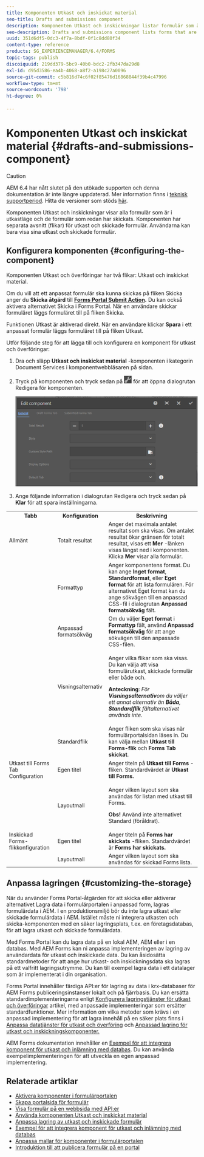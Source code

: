 ```yaml
---
title: Komponenten Utkast och inskickat material
seo-title: Drafts and submissions component
description: Komponenten Utkast och inskickningar listar formulär som är i utkastläge och som redan har skickats. Du kan anpassa komponentens utseende och stil.
seo-description: Drafts and submissions component lists forms that are in the draft state and are already submitted. You can customize appearance and style of the component.
uuid: 351d6df5-0dc3-4f7a-8bdf-0f1c8dd80f34
content-type: reference
products: SG_EXPERIENCEMANAGER/6.4/FORMS
topic-tags: publish
discoiquuid: 219dd379-5bc9-40b0-bdc2-2fb347da29d8
exl-id: d95d3586-ea4b-4068-a8f2-a198c27a0096
source-git-commit: c5b816d74c6f02f85476d16868844f39b4c47996
workflow-type: tm+mt
source-wordcount: '798'
ht-degree: 0%

---
```


# Komponenten Utkast och inskickat material {#drafts-and-submissions-component}

>[!CAUTION]
>
>AEM 6.4 har nått slutet på den utökade supporten och denna dokumentation är inte längre uppdaterad. Mer information finns i [teknisk supportperiod](https://helpx.adobe.com/support/programs/eol-matrix.html). Hitta de versioner som stöds [här](https://experienceleague.adobe.com/docs/).

Komponenten Utkast och inskickningar visar alla formulär som är i utkastläge och de formulär som redan har skickats. Komponenten har separata avsnitt (flikar) för utkast och skickade formulär. Användarna kan bara visa sina utkast och skickade formulär.

## Konfigurera komponenten {#configuring-the-component}

Komponenten Utkast och överföringar har två flikar: Utkast och inskickat material.

Om du vill att ett anpassat formulär ska kunna skickas på fliken Skicka anger du **Skicka åtgärd** till **[Forms Portal Submit Action](/help/forms/using/configuring-submit-actions.md).** Du kan också aktivera alternativet Skicka i Forms Portal. När en användare skickar formuläret läggs formuläret till på fliken Skicka.

Funktionen Utkast är aktiverad direkt. När en användare klickar **Spara** i ett anpassat formulär läggs formuläret till på fliken Utkast.

Utför följande steg för att lägga till och konfigurera en komponent för utkast och överföringar:

1. Dra och släpp **Utkast och inskickat material** -komponenten i kategorin Document Services i komponentwebbläsaren på sidan.
1. Tryck på komponenten och tryck sedan på ![settings_icon](assets/settings_icon.png) för att öppna dialogrutan Redigera för komponenten.

   ![Komponenten Utkast och inskickning](assets/drafts-submissions-edit.png)

1. Ange följande information i dialogrutan Redigera och tryck sedan på **Klar** för att spara inställningarna.

<table>
 <tbody>
  <tr>
   <th>Tabb</th>
   <th>Konfiguration</th>
   <th>Beskrivning</th>
  </tr>
  <tr>
   <td>Allmänt</td>
   <td>Totalt resultat</td>
   <td>Anger det maximala antalet resultat som ska visas. Om antalet resultat ökar gränsen för totalt resultat, visas ett <strong>Mer </strong>-länken visas längst ned i komponenten. Klicka <strong>Mer </strong>visar alla formulär. </td>
  </tr>
  <tr>
   <td> </td>
   <td>Formattyp</td>
   <td>Anger komponentens format. Du kan ange <strong>Inget format</strong>, <strong>Standardformat</strong>, eller <strong>Eget format</strong> för att lista formulären. För alternativet Eget format kan du ange sökvägen till en anpassad CSS-fil i dialogrutan <strong>Anpassad formatsökväg </strong>fält<strong>.</strong></td>
  </tr>
  <tr>
   <td> </td>
   <td>Anpassad formatsökväg</td>
   <td>Om du väljer <strong>Eget format</strong> i <strong>Formattyp</strong> fält, använd <strong>Anpassad formatsökväg</strong> för att ange sökvägen till den anpassade CSS-filen. </td>
  </tr>
  <tr>
   <td> </td>
   <td>Visningsalternativ</td>
   <td><p>Anger vilka flikar som ska visas. Du kan välja att visa formulärutkast, skickade formulär eller både och. </p> <p><strong>Anteckning</strong>:<em> För <strong>Visningsalternativ</strong>om du väljer ett annat alternativ än <strong>Båda</strong>, <strong>Standardflik</strong> fältalternativet används inte.</em></p> </td>
  </tr>
  <tr>
   <td> </td>
   <td>Standardflik</td>
   <td>Anger fliken som ska visas när formulärportalsidan läses in. Du kan välja mellan <strong>Utkast till Forms-flik</strong> och <strong>Forms Tab skickat</strong>.</td>
  </tr>
  <tr>
   <td>Utkast till Forms Tab Configuration</td>
   <td>Egen titel</td>
   <td>Anger titeln på <strong>Utkast till Forms</strong> -fliken. Standardvärdet är <strong>Utkast till Forms.</strong></td>
  </tr>
  <tr>
   <td> </td>
   <td>Layoutmall</td>
   <td><p>Anger vilken layout som ska användas för listan med utkast till Forms.</p> <p><strong>Obs!</strong> Använd inte alternativet Standard (föråldrat).<br /> </p> </td>
  </tr>
  <tr>
   <td>Inskickad Forms-flikkonfiguration</td>
   <td>Egen titel </td>
   <td>Anger titeln på <strong>Forms har skickats </strong>-fliken. Standardvärdet är <strong>Forms har skickats.</strong></td>
  </tr>
  <tr>
   <td> </td>
   <td>Layoutmall</td>
   <td>Anger vilken layout som ska användas för skickad Forms<strong> </strong>lista. </td>
  </tr>
 </tbody>
</table>

## Anpassa lagringen {#customizing-the-storage}

När du använder Forms Portal-åtgärden för att skicka eller aktiverar alternativet Lagra data i formulärportalen i anpassad form, lagras formulärdata i AEM. I en produktionsmiljö bör du inte lagra utkast eller skickade formulärdata i AEM. Istället måste ni integrera utkasten och skicka-komponenten med en säker lagringsplats, t.ex. en företagsdatabas, för att lagra utkast och skickade formulärdata.

Med Forms Portal kan du lagra data på en lokal AEM, AEM eller i en databas. Med AEM Forms kan ni anpassa implementeringen av lagring av användardata för utkast och inskickade data. Du kan åsidosätta standardmetoder för att ange hur utkast- och inskickningsdata ska lagras på ett valfritt lagringsutrymme. Du kan till exempel lagra data i ett datalager som är implementerat i din organisation.

Forms Portal innehåller färdiga API:er för lagring av data i krx-databaser för AEM Forms publiceringsinstanser lokalt och på fjärrbasis. Du kan ersätta standardimplementeringarna enligt [Konfigurera lagringstjänster för utkast och överföringar](/help/forms/using/configuring-draft-submission-storage.md) artikel, med anpassade implementeringar som ersätter standardfunktioner. Mer information om vilka metoder som krävs i en anpassad implementering för att lagra innehåll på en säker plats finns i [Anpassa datatjänster för utkast och överföring](/help/forms/using/custom-draft-submission-data-services.md) och [Anpassad lagring för utkast och inskickningskomponenter.](/help/forms/using/adding-custom-storage-provider-forms.md)

AEM Forms dokumentation innehåller en [Exempel för att integrera komponent för utkast och inlämning med databas](https://helpx.adobe.com/in/experience-manager/6-4/forms/using/integrate-draft-submission-database.html). Du kan använda exempelimplementeringen för att utveckla en egen anpassad implementering.

## Relaterade artiklar

* [Aktivera komponenter i formulärportalen](/help/forms/using/enabling-forms-portal-components.md)
* [Skapa portalsida för formulär](/help/forms/using/creating-form-portal-page.md)
* [Visa formulär på en webbsida med API:er](/help/forms/using/listing-forms-webpage-using-apis.md)
* [Använda komponenten Utkast och inskickat material](/help/forms/using/draft-submission-component.md)
* [Anpassa lagring av utkast och inskickade formulär](/help/forms/using/draft-submission-component.md)
* [Exempel för att integrera komponent för utkast och inlämning med databas](/help/forms/using/integrate-draft-submission-database.md)
* [Anpassa mallar för komponenter i formulärportalen](/help/forms/using/customizing-templates-forms-portal-components.md)
* [Introduktion till att publicera formulär på en portal](/help/forms/using/introduction-publishing-forms.md)
